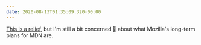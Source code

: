 ```yaml
---
date: 2020-08-13T01:35:09.320-00:00
---
```

[This is a relief](https://twitter.com/mozdevnet/status/1293647529268006912?s=21), but I'm still a bit concerned 🤔 about what Mozilla's long-term plans for MDN are.
